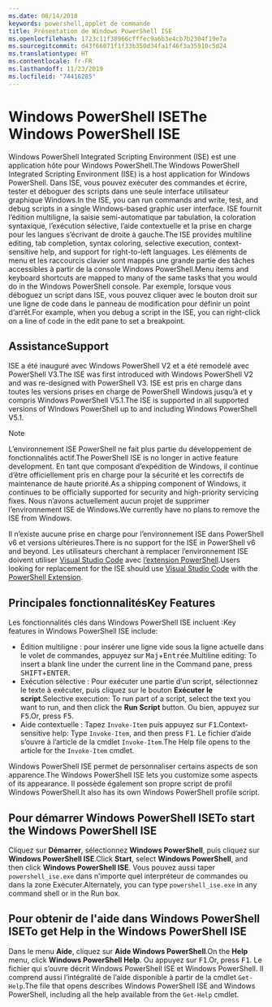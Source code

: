 ```yaml
---
ms.date: 08/14/2018
keywords: powershell,applet de commande
title: Présentation de Windows PowerShell ISE
ms.openlocfilehash: 1723c11f38966cfffec9a6b3e4cb7b2304f19e7a
ms.sourcegitcommit: d43f66071f1f33b350d34fa1f46f3a35910c5d24
ms.translationtype: HT
ms.contentlocale: fr-FR
ms.lasthandoff: 11/23/2019
ms.locfileid: "74416285"
---
```

# <a name="the-windows-powershell-ise"></a><span data-ttu-id="c59a2-103">Windows PowerShell ISE</span><span class="sxs-lookup"><span data-stu-id="c59a2-103">The Windows PowerShell ISE</span></span>

<span data-ttu-id="c59a2-104">Windows PowerShell Integrated Scripting Environment (ISE) est une application hôte pour Windows PowerShell.</span><span class="sxs-lookup"><span data-stu-id="c59a2-104">The Windows PowerShell Integrated Scripting Environment (ISE) is a host application for Windows PowerShell.</span></span> <span data-ttu-id="c59a2-105">Dans ISE, vous pouvez exécuter des commandes et écrire, tester et déboguer des scripts dans une seule interface utilisateur graphique Windows.</span><span class="sxs-lookup"><span data-stu-id="c59a2-105">In the ISE, you can run commands and write, test, and debug scripts in a single Windows-based graphic user interface.</span></span> <span data-ttu-id="c59a2-106">ISE fournit l’édition multiligne, la saisie semi-automatique par tabulation, la coloration syntaxique, l’exécution sélective, l’aide contextuelle et la prise en charge pour les langues s’écrivant de droite à gauche.</span><span class="sxs-lookup"><span data-stu-id="c59a2-106">The ISE provides multiline editing, tab completion, syntax coloring, selective execution, context-sensitive help, and support for right-to-left languages.</span></span> <span data-ttu-id="c59a2-107">Les éléments de menu et les raccourcis clavier sont mappés une grande partie des tâches accessibles à partir de la console Windows PowerShell.</span><span class="sxs-lookup"><span data-stu-id="c59a2-107">Menu items and keyboard shortcuts are mapped to many of the same tasks that you would do in the Windows PowerShell console.</span></span> <span data-ttu-id="c59a2-108">Par exemple, lorsque vous déboguez un script dans ISE, vous pouvez cliquer avec le bouton droit sur une ligne de code dans le panneau de modification pour définir un point d’arrêt.</span><span class="sxs-lookup"><span data-stu-id="c59a2-108">For example, when you debug a script in the ISE, you can right-click on a line of code in the edit pane to set a breakpoint.</span></span>

## <a name="support"></a><span data-ttu-id="c59a2-109">Assistance</span><span class="sxs-lookup"><span data-stu-id="c59a2-109">Support</span></span>

<span data-ttu-id="c59a2-110">ISE a été inauguré avec Windows PowerShell V2 et a été remodelé avec PowerShell V3.</span><span class="sxs-lookup"><span data-stu-id="c59a2-110">The ISE was first introduced with Windows PowerShell V2 and was re-designed with PowerShell V3.</span></span> <span data-ttu-id="c59a2-111">ISE est pris en charge dans toutes les versions prises en charge de PowerShell Windows jusqu’à et y compris Windows PowerShell V5.1.</span><span class="sxs-lookup"><span data-stu-id="c59a2-111">The ISE is supported in all supported versions of Windows PowerShell up to and including Windows PowerShell V5.1.</span></span>

> [!NOTE]
> <span data-ttu-id="c59a2-112">L’environnement ISE PowerShell ne fait plus partie du développement de fonctionnalités actif.</span><span class="sxs-lookup"><span data-stu-id="c59a2-112">The PowerShell ISE is no longer in active feature development.</span></span> <span data-ttu-id="c59a2-113">En tant que composant d’expédition de Windows, il continue d’être officiellement pris en charge pour la sécurité et les correctifs de maintenance de haute priorité.</span><span class="sxs-lookup"><span data-stu-id="c59a2-113">As a shipping component of Windows, it continues to be officially supported for security and high-priority servicing fixes.</span></span>
> <span data-ttu-id="c59a2-114">Nous n’avons actuellement aucun projet de supprimer l’environnement ISE de Windows.</span><span class="sxs-lookup"><span data-stu-id="c59a2-114">We currently have no plans to remove the ISE from Windows.</span></span>
>
> <span data-ttu-id="c59a2-115">Il n’existe aucune prise en charge pour l’environnement ISE dans PowerShell v6 et versions ultérieures.</span><span class="sxs-lookup"><span data-stu-id="c59a2-115">There is no support for the ISE in PowerShell v6 and beyond.</span></span> <span data-ttu-id="c59a2-116">Les utilisateurs cherchant à remplacer l’environnement ISE doivent utiliser [Visual Studio Code](https://code.visualstudio.com/) avec [l’extension PowerShell](https://marketplace.visualstudio.com/items?itemName=ms-vscode.PowerShell).</span><span class="sxs-lookup"><span data-stu-id="c59a2-116">Users looking for replacement for the ISE should use [Visual Studio Code](https://code.visualstudio.com/) with the [PowerShell Extension](https://marketplace.visualstudio.com/items?itemName=ms-vscode.PowerShell).</span></span>

## <a name="key-features"></a><span data-ttu-id="c59a2-117">Principales fonctionnalités</span><span class="sxs-lookup"><span data-stu-id="c59a2-117">Key Features</span></span>

<span data-ttu-id="c59a2-118">Les fonctionnalités clés dans Windows PowerShell ISE incluent :</span><span class="sxs-lookup"><span data-stu-id="c59a2-118">Key features in Windows PowerShell ISE include:</span></span>

- <span data-ttu-id="c59a2-119">Édition multiligne : pour insérer une ligne vide sous la ligne actuelle dans le volet de commandes, appuyez sur <kbd>Maj</kbd>+<kbd>Entrée</kbd>.</span><span class="sxs-lookup"><span data-stu-id="c59a2-119">Multiline editing: To insert a blank line under the current line in the Command pane, press <kbd>SHIFT</kbd>+<kbd>ENTER</kbd>.</span></span>
- <span data-ttu-id="c59a2-120">Exécution sélective : Pour exécuter une partie d’un script, sélectionnez le texte à exécuter, puis cliquez sur le bouton **Exécuter le script**.</span><span class="sxs-lookup"><span data-stu-id="c59a2-120">Selective execution: To run part of a script, select the text you want to run, and then click the **Run Script** button.</span></span> <span data-ttu-id="c59a2-121">Ou bien, appuyez sur <kbd>F5</kbd>.</span><span class="sxs-lookup"><span data-stu-id="c59a2-121">Or, press <kbd>F5</kbd>.</span></span>
- <span data-ttu-id="c59a2-122">Aide contextuelle : Tapez `Invoke-Item` puis appuyez sur <kbd>F1</kbd>.</span><span class="sxs-lookup"><span data-stu-id="c59a2-122">Context-sensitive help: Type `Invoke-Item`, and then press <kbd>F1</kbd>.</span></span> <span data-ttu-id="c59a2-123">Le fichier d’aide s’ouvre à l’article de la cmdlet `Invoke-Item`.</span><span class="sxs-lookup"><span data-stu-id="c59a2-123">The Help file opens to the article for the `Invoke-Item` cmdlet.</span></span>

<span data-ttu-id="c59a2-124">Windows PowerShell ISE permet de personnaliser certains aspects de son apparence.</span><span class="sxs-lookup"><span data-stu-id="c59a2-124">The Windows PowerShell ISE lets you customize some aspects of its appearance.</span></span> <span data-ttu-id="c59a2-125">Il possède également son propre script de profil Windows PowerShell.</span><span class="sxs-lookup"><span data-stu-id="c59a2-125">It also has its own Windows PowerShell profile script.</span></span>

## <a name="to-start-the-windows-powershell-ise"></a><span data-ttu-id="c59a2-126">Pour démarrer Windows PowerShell ISE</span><span class="sxs-lookup"><span data-stu-id="c59a2-126">To start the Windows PowerShell ISE</span></span>

<span data-ttu-id="c59a2-127">Cliquez sur **Démarrer**, sélectionnez **Windows PowerShell**, puis cliquez sur **Windows PowerShell ISE**.</span><span class="sxs-lookup"><span data-stu-id="c59a2-127">Click **Start**, select **Windows PowerShell**, and then click **Windows PowerShell ISE**.</span></span>
<span data-ttu-id="c59a2-128">Vous pouvez aussi taper `powershell_ise.exe` dans n’importe quel interpréteur de commandes ou dans la zone Exécuter.</span><span class="sxs-lookup"><span data-stu-id="c59a2-128">Alternately, you can type `powershell_ise.exe` in any command shell or in the Run box.</span></span>

## <a name="to-get-help-in-the-windows-powershell-ise"></a><span data-ttu-id="c59a2-129">Pour obtenir de l'aide dans Windows PowerShell ISE</span><span class="sxs-lookup"><span data-stu-id="c59a2-129">To get Help in the Windows PowerShell ISE</span></span>

<span data-ttu-id="c59a2-130">Dans le menu **Aide**, cliquez sur **Aide Windows PowerShell**.</span><span class="sxs-lookup"><span data-stu-id="c59a2-130">On the **Help** menu, click **Windows PowerShell Help**.</span></span> <span data-ttu-id="c59a2-131">Ou appuyez sur <kbd>F1</kbd>.</span><span class="sxs-lookup"><span data-stu-id="c59a2-131">Or, press <kbd>F1</kbd>.</span></span> <span data-ttu-id="c59a2-132">Le fichier qui s’ouvre décrit Windows PowerShell ISE et Windows PowerShell. Il comprend aussi l’intégralité de l’aide disponible à partir de la cmdlet `Get-Help`.</span><span class="sxs-lookup"><span data-stu-id="c59a2-132">The file that opens describes Windows PowerShell ISE and Windows PowerShell, including all the help available from the `Get-Help` cmdlet.</span></span>
